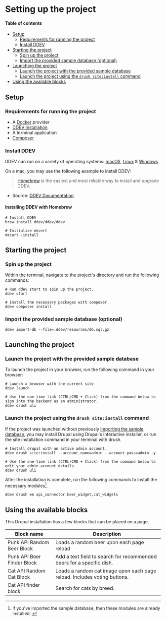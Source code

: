 # Setting up the project
#### Table of contents

- [Setup](#setup)
  - [Requirements for running the project](#project-requirements)
  - [Install DDEV](#install-ddev)
- [Starting the project](#starting-the-project)
  - [Spin up the project](#spin-up-project)
  - [Import the provided sample database (optional)](#import-database)
- [Launching the project](#launching-the-project)
  - [Launch the project with the provided sample database](#launching-with-sample-db)
  - [Launch the project using the `drush site:install` command](#launch-with-drush-command)
- [Using the available blocks](#using-blocks)

<a name="setup"></a>
## Setup
<a name="project-requirements"></a>
### Requirements for running the project
- A [Docker](https://ddev.readthedocs.io/en/stable/users/install/docker-installation/) provider
- [DDEV installation](https://ddev.readthedocs.io/en/stable/users/install/ddev-installation/)
- A terminal application
- [Composer](https://getcomposer.org/download/)
<a name="install-ddev"></a>
### Install DDEV
DDEV can run on a variety of operating systems: [macOS](https://ddev.readthedocs.io/en/stable/users/install/ddev-installation/#__tabbed_1_1), [Linux](https://ddev.readthedocs.io/en/stable/users/install/ddev-installation/#__tabbed_1_2) & [Windows](https://ddev.readthedocs.io/en/stable/users/install/ddev-installation/#__tabbed_1_3)

On a mac, you may use the following example to install DDEV:

> [Homebrew](https://brew.sh/) is the easiest and most reliable way to install and upgrade DDEV.

- Source: [DDEV Documentation](https://ddev.readthedocs.io/en/stable/users/install/ddev-installation)

#### Installing DDEV with Homebrew
```shell
# Install DDEV
brew install ddev/ddev/ddev

# Initialize mkcert
mkcert -install
```
<a name="starting-the-project"></a>
## Starting the project
<a name="spin-up-project"></a>
### Spin up the project
Within the terminal, navigate to the project's directory and run the following commands:
```shell
# Run ddev start to spin up the project.
ddev start

# Install the necessary packages with composer.
ddev composer install
```
<a name="import-database"></a>
### Import the provided sample database (optional)
```shell
ddev import-db --file=.ddev/resources/db.sql.gz
```
<a name="launching-the-project"></a>
## Launching the project
<a name="launching-with-sample-db"></a>
### Launch the project with the provided sample database
To launch the project in your browser, run the following command in your browser:
```shell
# Launch a browser with the current site
ddev launch

# Use the one-time link (CTRL/CMD + Click) from the command below to sign into the backend as an administrator.
ddev drush uli
```
<a name="launch-with-drush-command"></a>
### Launch the project using the `drush site:install` command
If the project was launched without previously [importing the sample database](README.md:57), you may install Drupal using Drupal's interactive installer, or run the site installation command in your terminal with drush.

```shell
# Install drupal with an active admin account.
ddev drush site:install --account-name=admin --account-pass=admin -y

# Use the one-time link (CTRL/CMD + Click) from the command below to edit your admin account details.
ddev drush uli
```

After the installation is complete, run the following commands to install the necessary modules[^1].
```shell
ddev drush en api_connector,beer_widget,cat_widgets
```

[^1]: If you've imported the sample database, then these modules are already installed.
<a name="using-blocks"></a>
## Using the available blocks

This Drupal installation has a few blocks that can be placed on a page.

| Block name                | Description                                                              |
|---------------------------|--------------------------------------------------------------------------|
| Punk API Random Beer Block | Loads a random beer upon each page reload                                |
| Punk API Beer Finder Block | Add a text field to search for recommended beers for a specific dish.    |
| Cat API Random Cat Block  | Loads a random cat image upon each page reload. Includes voting buttons. |
| Cat API finder block  | Search for cats by breed.                                                |
